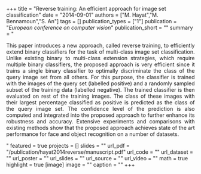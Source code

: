 +++
title = "Reverse training: An efficient approach for image set classification"
date = "2014-09-01"
authors = ["M. Hayat","M. Bennamoun","S. An"]
tags = []
publication_types = ["1"]
publication = "_European conference on computer vision_"
publication_short = ""
summary = "<p style='text-align: justify;'> This paper introduces a new approach, called reverse training, to efficiently extend binary classifiers for the task of multi-class image set classification. Unlike existing binary to multi-class extension strategies, which require multiple binary classifiers, the proposed approach is very efficient since it trains a single binary classifier to optimally discriminate the class of the query image set from all others. For this purpose, the classifier is trained with the images of the query set (labelled positive) and a randomly sampled subset of the training data (labelled negative). The trained classifier is then evaluated on rest of the training images. The class of these images with their largest percentage classified as positive is predicted as the class of the query image set. The confidence level of the prediction is also computed and integrated into the proposed approach to further enhance its robustness and accuracy. Extensive experiments and comparisons with existing methods show that the proposed approach achieves state of the art performance for face and object recognition on a number of datasets.</p>"
featured = true
projects = []
slides = ""
url_pdf = "/publication/hayat2014reverse/manuscript.pdf"
url_code = ""
url_dataset = ""
url_poster = ""
url_slides = ""
url_source = ""
url_video = ""
math = true
highlight = true
[image]
image = ""
caption = ""
+++

